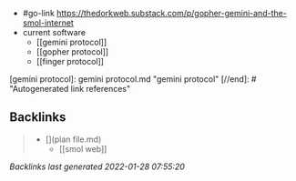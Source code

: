 - #go-link https://thedorkweb.substack.com/p/gopher-gemini-and-the-smol-internet
- current software
	- [[gemini protocol]]
	- [[gopher protocol]]
	- [[finger protocol]]

[//begin]: # "Autogenerated link references for markdown compatibility"
[gemini protocol]: gemini protocol.md "gemini protocol"
[//end]: # "Autogenerated link references"

## Backlinks

> - [](plan file.md)
>   - [[smol web]]

_Backlinks last generated 2022-01-28 07:55:20_

